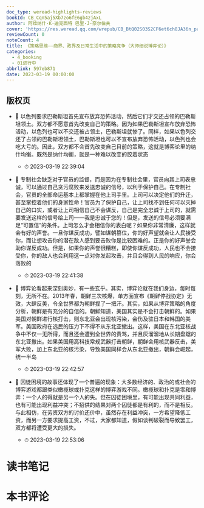 ```yaml
---
doc_type: weread-highlights-reviews
bookId: CB_Cqn5aj5Xb7zo6fE6gb4zjAxL
author: 阿维纳什·K·迪克西特 巴里·J·奈尔伯夫
cover: 'https://res.weread.qq.com/wrepub/CB_BtQ02S03S2CF6et6ch8JA36n_parsecover'
reviewCount: 0
noteCount: 4
title: 《策略思维——商界、政界及日常生活中的策略竞争（大师细说博弈论）》
categories:
  - 4_booking
  - 01进行中
abbrlink: 597eb871
date: 2023-03-19 00:00:00
---
```



## 版权页


- 📌 以色列要求巴勒斯坦首先宣布放弃恐怖活动，然后它们才交还占领的巴勒斯坦领土。双方都不愿意首先改变自己的策略。因为如果巴勒斯坦宣布放弃恐怖活动，以色列也可以不交还被占领土，巴勒斯坦就惨了。同样，如果以色列交还了占领的巴勒斯坦领土，巴勒斯坦也可以不宣布放弃恐怖活动，以色列也会吃大亏的。因此，双方都不会首先改变自己目前的策略，这就是博弈论里的纳什均衡。既然是纳什均衡，就是一种难以改变的胶着状态 
    - ⏱ 2023-03-19 22:39:04 

- 📌 专制社会缺乏对于官员的监督，而是因为在专制社会里，官员向其上司表忠诚，可以通过自己贪污腐败来发送忠诚的信号，以利于保护自己。在专制社会，官员的全部命运基本上都掌握在他上司手里。上司可以决定他们的升迁，甚至掌控着他们的身家性命！官员为了保护自己，让上司找不到任何可以灭掉自己的口实，或者让上司相信自己不会谋反，自己是完全忠诚于上司的，就需要发送这样的信号给上司——我是忠诚于您的！但是，发送的信号必须要满足“可置信”的条件。上司怎么才会相信你的表白呢？如果你非常清廉，这样就会有好的声誉。一旦你谋反成功，譬如谋朝篡位，你的好声望就会让人民接受你，而让想攻击你的潜在敌人感到要击败你是比较困难的。正是你的好声誉会助你谋反成功。但是，如果你的声誉很糟糕，即使你谋反成功，人民也不会接受你，你的敌人也会利用这一点对你发起攻击，并且会得到人民的响应，你会落败的 
    - ⏱ 2023-03-19 22:41:38 

- 📌 博弈论看起来深刻奥妙，有一些玄乎。其实，博弈论就在我们身边，每时每刻，无所不在。2013年春，朝鲜三次核爆，单方面宣布《朝鲜停战协定》无效，大肆反美，令全世界都为朝鲜捏了一把汗。其实，如果从博弈策略的角度分析，朝鲜是有充分的自信的。朝鲜知道，美国其实是不会打击朝鲜的。如果美国对朝鲜进行核打击，则东北亚会出现核污染，会伤及驻日本和韩国的美军。美国政府在选民的压力下不得不从东北亚撤出。这样，美国在东北亚核战争中不仅一无所得，而且还会遭到全世界的责骂，并且灰溜溜地从长期盘踞的东北亚撤出。如果美国用高科技常规武器打击朝鲜，朝鲜会用核武器反击，美军大败，加上东北亚的核污染，导致美国同样会从东北亚撤出，朝鲜会崛起，统一半岛 
    - ⏱ 2023-03-19 22:42:57 

- 📌 囚徒困境的故事还体现了一个普遍的现象：大多数经济的、政治的或社会的博弈游戏都跟类似橄榄球或扑克这样的博弈游戏不同。橄榄球和扑克是零和博弈：一个人的得就是另一个人的失。但在囚徒困境里，有可能出现共同利益，也有可能出现利益冲突；不招供的结果对两个囚徒都是有利的，而不是相反。与此相仿，在劳资双方的讨价还价中，虽然存在利益冲突，一方希望降低工资，而另一方要求提高工资，不过，大家都知道，假如谈判破裂而导致罢工，双方都将遭受更大的损失。 
    - ⏱ 2023-03-19 22:53:06 

# 读书笔记


# 本书评论
